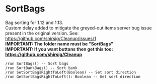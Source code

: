 # SortBags
Bag sorting for 1.12 and 1.13.<br/>
Custom delay added to mitigate the greyed-out items server bug issue present in the original version. See: https://github.com/shirsig/Cleanup/issues/1<br/>
__IMPORTANT: The folder name must be "SortBags"__<br/>
__IMPORTANT: If you want buttons then get this too: https://github.com/shirsig/Cleanup__

```
/run SortBags() -- Sort bags
/run SortBankBags() -- Sort bank
/run SetSortBagsRightToLeft(Boolean) -- Set sort direction
/run GetSortBagsRightToLeft(): Boolean -- Get sort direction
```
